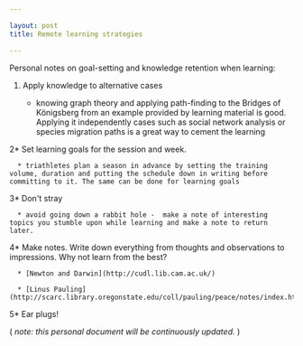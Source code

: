 ```yaml
---

layout: post
title: Remote learning strategies

---
```




Personal notes on goal-setting and knowledge retention when learning:

1. Apply knowledge to alternative cases
   
      * knowing graph theory and applying path-finding to the Bridges of Königsberg from an example provided by learning material is good. Applying it independently cases such as social network analysis or species migration paths is a great way to cement the learning

2* Set learning goals for the session and week.
   
      * triathletes plan a season in advance by setting the training volume, duration and putting the schedule down in writing before committing to it. The same can be done for learning goals

3* Don't stray
   
      * avoid going down a rabbit hole -  make a note of interesting topics you stumble upon while learning and make a note to return later.

4* Make notes. Write down everything from thoughts and observations to impressions. Why not learn from the best?
   
      * [Newton and Darwin](http://cudl.lib.cam.ac.uk/)
     
      * [Linus Pauling](http://scarc.library.oregonstate.edu/coll/pauling/peace/notes/index.html)

5* Ear plugs!

( _note: this personal document will be continuously updated._ )
